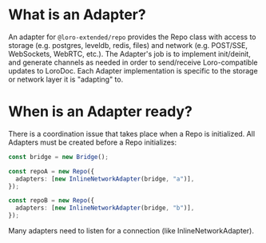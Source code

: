 # What is an Adapter?

An adapter for `@loro-extended/repo` provides the Repo class with access to storage (e.g. postgres, leveldb, redis, files) and network (e.g. POST/SSE, WebSockets, WebRTC, etc.). The Adapter's job is to implement init/deinit, and generate channels as needed in order to send/receive Loro-compatible updates to LoroDoc. Each Adapter implementation is specific to the storage or network layer it is "adapting" to.

# When is an Adapter ready?

There is a coordination issue that takes place when a Repo is initialized. All Adapters must be created before a Repo initializes:

```ts
const bridge = new Bridge();

const repoA = new Repo({
  adapters: [new InlineNetworkAdapter(bridge, "a")],
});

const repoB = new Repo({
  adapters: [new InlineNetworkAdapter(bridge, "b")],
});
```

Many adapters need to listen for a connection (like InlineNetworkAdapter). 